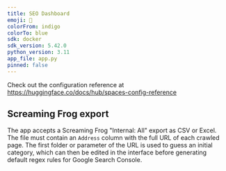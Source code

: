 ```yaml
---
title: SEO Dashboard
emoji: 🏃
colorFrom: indigo
colorTo: blue
sdk: docker
sdk_version: 5.42.0
python_version: 3.11
app_file: app.py
pinned: false
---
```


Check out the configuration reference at https://huggingface.co/docs/hub/spaces-config-reference

## Screaming Frog export

The app accepts a Screaming Frog "Internal: All" export as CSV or Excel. The file must contain an `Address` column with the full URL of each crawled page. The first folder or parameter of the URL is used to guess an initial category, which can then be edited in the interface before generating default regex rules for Google Search Console.
